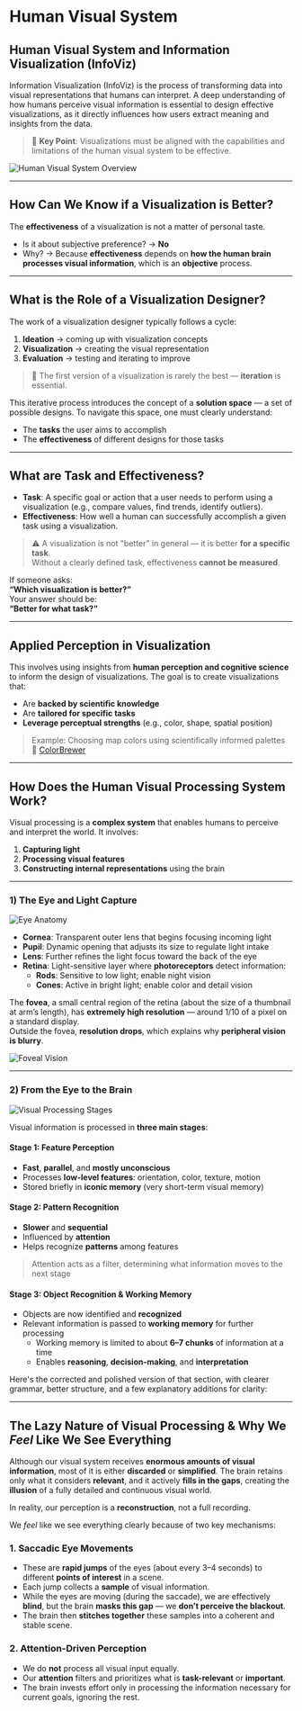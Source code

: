 # Human Visual System

## Human Visual System and Information Visualization (InfoViz)

Information Visualization (InfoViz) is the process of transforming data into visual representations that humans can interpret. A deep understanding of how humans perceive visual information is essential to design effective visualizations, as it directly influences how users extract meaning and insights from the data.

> 📌 **Key Point**: Visualizations must be aligned with the capabilities and limitations of the human visual system to be effective.

![Human Visual System Overview](/cogviz%20-%20cognitive%20foundations%20of%20visualization%20193.142/imgs/1_Human_Visual_System/1_HVS.png)

---

## How Can We Know if a Visualization is Better?

The **effectiveness** of a visualization is not a matter of personal taste.

- Is it about subjective preference? → **No**
- Why? → Because **effectiveness** depends on **how the human brain processes visual information**, which is an **objective** process.

---

## What is the Role of a Visualization Designer?

The work of a visualization designer typically follows a cycle:

1. **Ideation** → coming up with visualization concepts  
2. **Visualization** → creating the visual representation  
3. **Evaluation** → testing and iterating to improve

> 🔁 The first version of a visualization is rarely the best — **iteration** is essential.

This iterative process introduces the concept of a **solution space** — a set of possible designs. To navigate this space, one must clearly understand:

- The **tasks** the user aims to accomplish  
- The **effectiveness** of different designs for those tasks

---

## What are Task and Effectiveness?

- **Task**: A specific goal or action that a user needs to perform using a visualization (e.g., compare values, find trends, identify outliers).
- **Effectiveness**: How well a human can successfully accomplish a given task using a visualization.

> ⚠️ A visualization is not "better" in general — it is better **for a specific task**.  
> Without a clearly defined task, effectiveness **cannot be measured**.

If someone asks:  
**“Which visualization is better?”**  
Your answer should be:  
**“Better for what task?”**

---

## Applied Perception in Visualization

This involves using insights from **human perception and cognitive science** to inform the design of visualizations. The goal is to create visualizations that:

- Are **backed by scientific knowledge**
- Are **tailored for specific tasks**
- **Leverage perceptual strengths** (e.g., color, shape, spatial position)

> Example: Choosing map colors using scientifically informed palettes  
🔗 [ColorBrewer](https://colorbrewer2.org/#type=sequential&scheme=BuGn&n=3)

---

## How Does the Human Visual Processing System Work?

Visual processing is a **complex system** that enables humans to perceive and interpret the world. It involves:

1. **Capturing light**
2. **Processing visual features**
3. **Constructing internal representations** using the brain

---

### 1) The Eye and Light Capture

![Eye Anatomy](/cogviz%20-%20cognitive%20foundations%20of%20visualization%20193.142/imgs/1_Human_Visual_System/2_Eye_Anatomy.png)

- **Cornea**: Transparent outer lens that begins focusing incoming light  
- **Pupil**: Dynamic opening that adjusts its size to regulate light intake  
- **Lens**: Further refines the light focus toward the back of the eye  
- **Retina**: Light-sensitive layer where **photoreceptors** detect information:
  - **Rods**: Sensitive to low light; enable night vision  
  - **Cones**: Active in bright light; enable color and detail vision

The **fovea**, a small central region of the retina (about the size of a thumbnail at arm’s length), has **extremely high resolution** — around 1/10 of a pixel on a standard display.  
Outside the fovea, **resolution drops**, which explains why **peripheral vision is blurry**.

![Foveal Vision](/cogviz%20-%20cognitive%20foundations%20of%20visualization%20193.142/imgs/1_Human_Visual_System/3_Fovea_Vision_Field.png)

---

### 2) From the Eye to the Brain

![Visual Processing Stages](/cogviz%20-%20cognitive%20foundations%20of%20visualization%20193.142/imgs/1_Human_Visual_System/4_From_The_Eye_To_The_Brain.png)

Visual information is processed in **three main stages**:

#### **Stage 1: Feature Perception**
- **Fast**, **parallel**, and **mostly unconscious**
- Processes **low-level features**: orientation, color, texture, motion
- Stored briefly in **iconic memory** (very short-term visual memory)

#### **Stage 2: Pattern Recognition**
- **Slower** and **sequential**
- Influenced by **attention**
- Helps recognize **patterns** among features

> Attention acts as a filter, determining what information moves to the next stage

#### **Stage 3: Object Recognition & Working Memory**
- Objects are now identified and **recognized**
- Relevant information is passed to **working memory** for further processing
  - Working memory is limited to about **6–7 chunks** of information at a time
  - Enables **reasoning**, **decision-making**, and **interpretation**

Here's the corrected and polished version of that section, with clearer grammar, better structure, and a few explanatory additions for clarity:

---

## The Lazy Nature of Visual Processing & Why We *Feel* Like We See Everything

Although our visual system receives **enormous amounts of visual information**, most of it is either **discarded** or **simplified**. The brain retains only what it considers **relevant**, and it actively **fills in the gaps**, creating the **illusion** of a fully detailed and continuous visual world.

In reality, our perception is a **reconstruction**, not a full recording.

We *feel* like we see everything clearly because of two key mechanisms:

### 1. **Saccadic Eye Movements**
- These are **rapid jumps** of the eyes (about every 3–4 seconds) to different **points of interest** in a scene.
- Each jump collects a **sample** of visual information.
- While the eyes are moving (during the saccade), we are effectively **blind**, but the brain **masks this gap** — we **don’t perceive the blackout**.
- The brain then **stitches together** these samples into a coherent and stable scene.

### 2. **Attention-Driven Perception**
- We do **not** process all visual input equally.
- Our **attention** filters and prioritizes what is **task-relevant** or **important**.
- The brain invests effort only in processing the information necessary for current goals, ignoring the rest.
  


